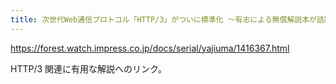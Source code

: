```yaml
---
title: 次世代Web通信プロトコル「HTTP/3」がついに標準化 ～有志による無償解説本が話題に - やじうまの杜 - 窓の杜
---
```


https://forest.watch.impress.co.jp/docs/serial/yajiuma/1416367.html

HTTP/3 関連に有用な解説へのリンク。

